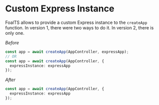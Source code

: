 # Custom Express Instance

FoalTS allows to provide a custom Express instance to the `createApp` function. In version 1, there were two ways to do it. In version 2, there is only one.

*Before*
```typescript
const app = await createApp(AppController, expressApp);
// OR
const app = await createApp(AppController, {
  expressInstance: expressApp
});
```

*After*
```typescript
const app = await createApp(AppController, {
  expressInstance: expressApp
});
```